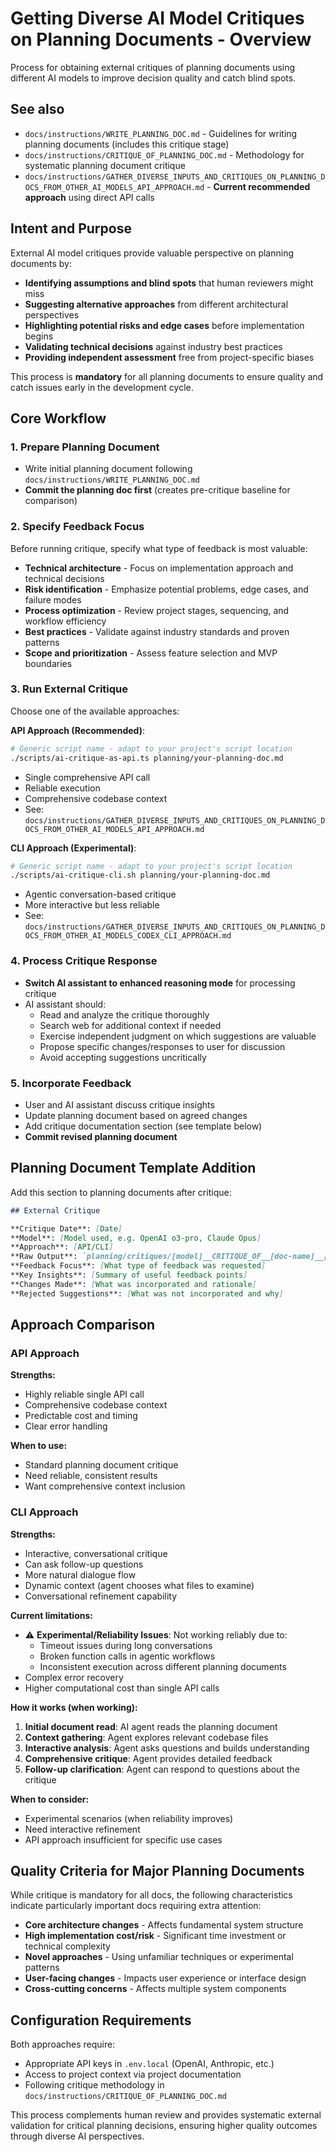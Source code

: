 # Getting Diverse AI Model Critiques on Planning Documents - Overview

Process for obtaining external critiques of planning documents using different AI models to improve decision quality and catch blind spots.

## See also

- `docs/instructions/WRITE_PLANNING_DOC.md` - Guidelines for writing planning documents (includes this critique stage)
- `docs/instructions/CRITIQUE_OF_PLANNING_DOC.md` - Methodology for systematic planning document critique
- `docs/instructions/GATHER_DIVERSE_INPUTS_AND_CRITIQUES_ON_PLANNING_DOCS_FROM_OTHER_AI_MODELS_API_APPROACH.md` - **Current recommended approach** using direct API calls

## Intent and Purpose

External AI model critiques provide valuable perspective on planning documents by:
- **Identifying assumptions and blind spots** that human reviewers might miss
- **Suggesting alternative approaches** from different architectural perspectives  
- **Highlighting potential risks and edge cases** before implementation begins
- **Validating technical decisions** against industry best practices
- **Providing independent assessment** free from project-specific biases

This process is **mandatory** for all planning documents to ensure quality and catch issues early in the development cycle.

## Core Workflow

### 1. Prepare Planning Document
- Write initial planning document following `docs/instructions/WRITE_PLANNING_DOC.md`
- **Commit the planning doc first** (creates pre-critique baseline for comparison)

### 2. Specify Feedback Focus
Before running critique, specify what type of feedback is most valuable:
- **Technical architecture** - Focus on implementation approach and technical decisions
- **Risk identification** - Emphasize potential problems, edge cases, and failure modes  
- **Process optimization** - Review project stages, sequencing, and workflow efficiency
- **Best practices** - Validate against industry standards and proven patterns
- **Scope and prioritization** - Assess feature selection and MVP boundaries

### 3. Run External Critique
Choose one of the available approaches:

**API Approach (Recommended)**:
```bash
# Generic script name - adapt to your project's script location
./scripts/ai-critique-as-api.ts planning/your-planning-doc.md
```
- Single comprehensive API call
- Reliable execution
- Comprehensive codebase context
- See: `docs/instructions/GATHER_DIVERSE_INPUTS_AND_CRITIQUES_ON_PLANNING_DOCS_FROM_OTHER_AI_MODELS_API_APPROACH.md`

**CLI Approach (Experimental)**:
```bash
# Generic script name - adapt to your project's script location  
./scripts/ai-critique-cli.sh planning/your-planning-doc.md
```
- Agentic conversation-based critique
- More interactive but less reliable
- See: `docs/instructions/GATHER_DIVERSE_INPUTS_AND_CRITIQUES_ON_PLANNING_DOCS_FROM_OTHER_AI_MODELS_CODEX_CLI_APPROACH.md`

### 4. Process Critique Response
- **Switch AI assistant to enhanced reasoning mode** for processing critique
- AI assistant should:
  - Read and analyze the critique thoroughly
  - Search web for additional context if needed
  - Exercise independent judgment on which suggestions are valuable
  - Propose specific changes/responses to user for discussion
  - Avoid accepting suggestions uncritically

### 5. Incorporate Feedback
- User and AI assistant discuss critique insights
- Update planning document based on agreed changes
- Add critique documentation section (see template below)
- **Commit revised planning document**

## Planning Document Template Addition

Add this section to planning documents after critique:

```markdown
## External Critique

**Critique Date**: [Date]
**Model**: [Model used, e.g. OpenAI o3-pro, Claude Opus]  
**Approach**: [API/CLI]
**Raw Output**: `planning/critiques/[model]__CRITIQUE_OF__[doc-name]__[timestamp].[json|jsonl]`
**Feedback Focus**: [What type of feedback was requested]
**Key Insights**: [Summary of useful feedback points]
**Changes Made**: [What was incorporated and rationale]
**Rejected Suggestions**: [What was not incorporated and why]
```

## Approach Comparison

### API Approach
**Strengths:**
- Highly reliable single API call
- Comprehensive codebase context
- Predictable cost and timing
- Clear error handling

**When to use:**
- Standard planning document critique
- Need reliable, consistent results
- Want comprehensive context inclusion

### CLI Approach  
**Strengths:**
- Interactive, conversational critique
- Can ask follow-up questions
- More natural dialogue flow
- Dynamic context (agent chooses what files to examine)
- Conversational refinement capability

**Current limitations:**
- ⚠️ **Experimental/Reliability Issues**: Not working reliably due to:
  - Timeout issues during long conversations
  - Broken function calls in agentic workflows
  - Inconsistent execution across different planning documents
- Complex error recovery
- Higher computational cost than single API calls

**How it works (when working):**
1. **Initial document read**: AI agent reads the planning document
2. **Context gathering**: Agent explores relevant codebase files
3. **Interactive analysis**: Agent asks questions and builds understanding
4. **Comprehensive critique**: Agent provides detailed feedback
5. **Follow-up clarification**: Agent can respond to questions about the critique

**When to consider:**
- Experimental scenarios (when reliability improves)
- Need interactive refinement
- API approach insufficient for specific use cases

## Quality Criteria for Major Planning Documents

While critique is mandatory for all docs, the following characteristics indicate particularly important docs requiring extra attention:
- **Core architecture changes** - Affects fundamental system structure
- **High implementation cost/risk** - Significant time investment or technical complexity
- **Novel approaches** - Using unfamiliar techniques or experimental patterns
- **User-facing changes** - Impacts user experience or interface design
- **Cross-cutting concerns** - Affects multiple system components

## Configuration Requirements

Both approaches require:
- Appropriate API keys in `.env.local` (OpenAI, Anthropic, etc.)
- Access to project context via project documentation
- Following critique methodology in `docs/instructions/CRITIQUE_OF_PLANNING_DOC.md`

This process complements human review and provides systematic external validation for critical planning decisions, ensuring higher quality outcomes through diverse AI perspectives.